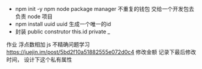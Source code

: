 - npm init -y
  npm node package manager  不重复的钱包 交给一个开发包去负责
  node 项目
- npm install uuid
  uuid 生成一个唯一的id
- 封装
  public  construtor this.id
  private  _

作业 浮点数相加 js  不精确问题学习
https://juejin.im/post/5bd2f10a51882555e072d0c4
修改金额 记录下最后修改时间， 设计下这个私有属性